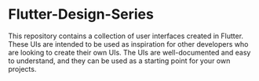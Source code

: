 # Flutter-Design-Series
This repository contains a collection of user interfaces created in Flutter. These UIs are intended to be used as inspiration for other developers who are looking to create their own UIs. The UIs are well-documented and easy to understand, and they can be used as a starting point for your own projects.
